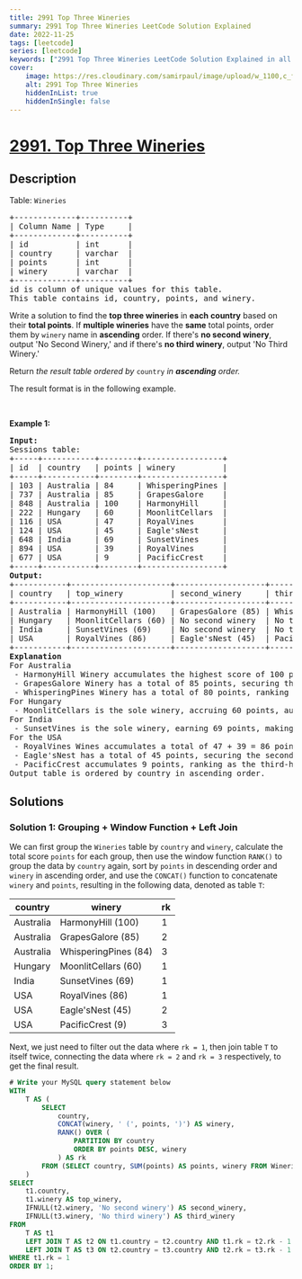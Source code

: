 ```yaml
---
title: 2991 Top Three Wineries
summary: 2991 Top Three Wineries LeetCode Solution Explained
date: 2022-11-25
tags: [leetcode]
series: [leetcode]
keywords: ["2991 Top Three Wineries LeetCode Solution Explained in all languages", "2991 Top Three Wineries", "LeetCode", "leetcode solution in Python3 C++ Java Go PHP Ruby Swift TypeScript Rust C# JavaScript C", "GeeksforGeeks", "InterviewBit", "Coding Ninjas", "HackerRank", "HackerEarth", "CodeChef", "TopCoder", "AlgoExpert", "freeCodeCamp", "Codeforces", "GitHub", "AtCoder", "Samir Paul"]
cover:
    image: https://res.cloudinary.com/samirpaul/image/upload/w_1100,c_fit,co_rgb:FFFFFF,l_text:Arial_75_bold:2991 Top Three Wineries - Solution Explained/problem-solving.webp
    alt: 2991 Top Three Wineries
    hiddenInList: true
    hiddenInSingle: false
---
```



# [2991. Top Three Wineries](https://leetcode.com/problems/top-three-wineries)


## Description

<p>Table: <code>Wineries</code></p>

<pre>
+-------------+----------+
| Column Name | Type     |
+-------------+----------+
| id          | int      |
| country     | varchar  |
| points      | int      |
| winery      | varchar  |
+-------------+----------+
id is column of unique values for this table.
This table contains id, country, points, and winery.
</pre>

<p>Write a solution to find the <strong>top three wineries</strong> in <strong>each</strong> <strong>country</strong> based on their <strong>total points</strong>. If <strong>multiple wineries</strong> have the <strong>same</strong> total points, order them by <code>winery</code> name in <strong>ascending</strong> order. If there&#39;s <strong>no second winery</strong>, output &#39;No Second Winery,&#39; and if there&#39;s <strong>no third winery</strong>, output &#39;No Third Winery.&#39;</p>

<p>Return <em>the result table ordered by </em><code>country</code><em> in <strong>ascending</strong> order</em><em>.</em></p>

<p>The result format is in the following example.</p>

<p>&nbsp;</p>
<p><strong class="example">Example 1:</strong></p>

<pre>
<strong>Input:</strong> 
Sessions table:
+-----+-----------+--------+-----------------+
| id  | country   | points | winery          | 
+-----+-----------+--------+-----------------+
| 103 | Australia | 84     | WhisperingPines | 
| 737 | Australia | 85     | GrapesGalore    |    
| 848 | Australia | 100    | HarmonyHill     | 
| 222 | Hungary   | 60     | MoonlitCellars  | 
| 116 | USA       | 47     | RoyalVines      | 
| 124 | USA       | 45     | Eagle&#39;sNest     | 
| 648 | India     | 69     | SunsetVines     | 
| 894 | USA       | 39     | RoyalVines      |  
| 677 | USA       | 9      | PacificCrest    |  
+-----+-----------+--------+-----------------+
<strong>Output:</strong> 
+-----------+---------------------+-------------------+----------------------+
| country   | top_winery          | second_winery     | third_winery         |
+-----------+---------------------+-------------------+----------------------+
| Australia | HarmonyHill (100)   | GrapesGalore (85) | WhisperingPines (84) |
| Hungary   | MoonlitCellars (60) | No second winery  | No third winery      | 
| India     | SunsetVines (69)    | No second winery  | No third winery      |  
| USA       | RoyalVines (86)     | Eagle&#39;sNest (45)  | PacificCrest (9)     | 
+-----------+---------------------+-------------------+----------------------+
<strong>Explanation</strong>
For Australia
 - HarmonyHill Winery accumulates the highest score of 100 points in Australia.
 - GrapesGalore Winery has a total of 85 points, securing the second-highest position in Australia.
 - WhisperingPines Winery has a total of 80 points, ranking as the third-highest.
For Hungary
 - MoonlitCellars is the sole winery, accruing 60 points, automatically making it the highest. There is no second or third winery.
For India
 - SunsetVines is the sole winery, earning 69 points, making it the top winery. There is no second or third winery.
For the USA
 - RoyalVines Wines accumulates a total of 47 + 39 = 86 points, claiming the highest position in the USA.
 - Eagle&#39;sNest has a total of 45 points, securing the second-highest position in the USA.
 - PacificCrest accumulates 9 points, ranking as the third-highest winery in the USA
Output table is ordered by country in ascending order.
</pre>

## Solutions

### Solution 1: Grouping + Window Function + Left Join

We can first group the `Wineries` table by `country` and `winery`, calculate the total score `points` for each group, then use the window function `RANK()` to group the data by `country` again, sort by `points` in descending order and `winery` in ascending order, and use the `CONCAT()` function to concatenate `winery` and `points`, resulting in the following data, denoted as table `T`:

| country   | winery               | rk  |
| --------- | -------------------- | --- |
| Australia | HarmonyHill (100)    | 1   |
| Australia | GrapesGalore (85)    | 2   |
| Australia | WhisperingPines (84) | 3   |
| Hungary   | MoonlitCellars (60)  | 1   |
| India     | SunsetVines (69)     | 1   |
| USA       | RoyalVines (86)      | 1   |
| USA       | Eagle'sNest (45)     | 2   |
| USA       | PacificCrest (9)     | 3   |

Next, we just need to filter out the data where `rk = 1`, then join table `T` to itself twice, connecting the data where `rk = 2` and `rk = 3` respectively, to get the final result.

<!-- tabs:start -->

```sql
# Write your MySQL query statement below
WITH
    T AS (
        SELECT
            country,
            CONCAT(winery, ' (', points, ')') AS winery,
            RANK() OVER (
                PARTITION BY country
                ORDER BY points DESC, winery
            ) AS rk
        FROM (SELECT country, SUM(points) AS points, winery FROM Wineries GROUP BY 1, 3) AS t
    )
SELECT
    t1.country,
    t1.winery AS top_winery,
    IFNULL(t2.winery, 'No second winery') AS second_winery,
    IFNULL(t3.winery, 'No third winery') AS third_winery
FROM
    T AS t1
    LEFT JOIN T AS t2 ON t1.country = t2.country AND t1.rk = t2.rk - 1
    LEFT JOIN T AS t3 ON t2.country = t3.country AND t2.rk = t3.rk - 1
WHERE t1.rk = 1
ORDER BY 1;
```

<!-- tabs:end -->

<!-- end -->
